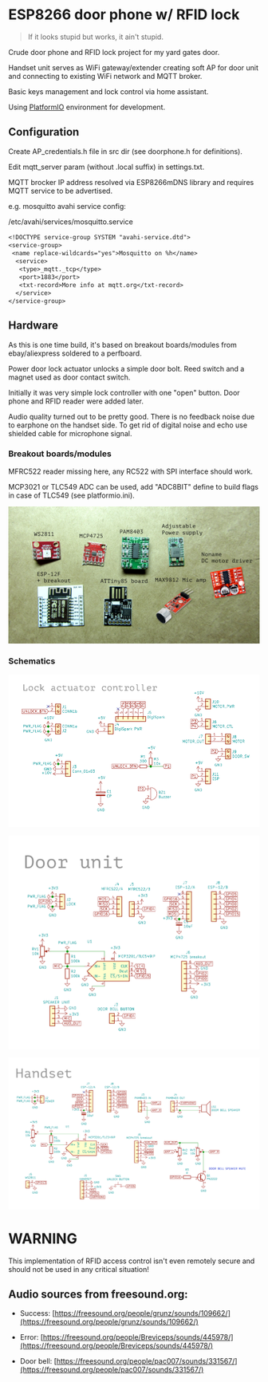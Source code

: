 
# ESP8266 door phone w/ RFID lock

> If it looks stupid but works, it ain't stupid.

Crude door phone and RFID lock project for my yard gates door.

Handset unit serves as WiFi gateway/extender creating soft AP for door unit and connecting to existing WiFi network and MQTT broker.

Basic keys management and lock control via home assistant.

Using [PlatformIO](https://platformio.org) environment for development.

## Configuration
Create AP_credentials.h file in src dir (see doorphone.h for definitions). 

Edit mqtt_server param (without .local suffix) in settings.txt.

MQTT brocker IP address resolved via ESP8266mDNS library and requires MQTT service to be advertised.

e.g. mosquitto avahi service config: 

/etc/avahi/services/mosquitto.service
```
<!DOCTYPE service-group SYSTEM "avahi-service.dtd">
<service-group>
 <name replace-wildcards="yes">Mosquitto on %h</name>
  <service>
   <type>_mqtt._tcp</type>
   <port>1883</port>
   <txt-record>More info at mqtt.org</txt-record>
  </service>
</service-group>
```

## Hardware

As this is one time build, it's based on breakout boards/modules from ebay/aliexpress soldered to a perfboard.

Power door lock actuator unlocks a simple door bolt. Reed switch and a magnet used as door contact switch.

Initially it was very simple lock controller with one "open" button. Door phone and RFID reader were added later.

Audio quality turned out to be pretty good. There is no feedback noise due to earphone on the handset side. To get rid of digital noise and echo use shielded cable for microphone signal.

### Breakout boards/modules

MFRC522 reader missing here, any RC522 with SPI interface should work.

MCP3021 or TLC549 ADC can be used, add "ADC8BIT" define to build flags in case of TLC549 (see platformio.ini).

![Breakout boards](extra/images/boards-export.jpg)


### Schematics

![Lock controller schematic](extra/images/lock-schematic.png)

![Door unit schematic](extra/images/gates-schematic.png)

![Handset unit schematic](extra/images/handset-schematic.png)


# WARNING
This implementation of RFID access control isn't even remotely secure and should not be used in any critical situation!

## Audio sources from freesound.org:

- Success: [https://freesound.org/people/grunz/sounds/109662/](https://freesound.org/people/grunz/sounds/109662/)

- Error: [https://freesound.org/people/Breviceps/sounds/445978/](https://freesound.org/people/Breviceps/sounds/445978/)

- Door bell: [https://freesound.org/people/pac007/sounds/331567/](https://freesound.org/people/pac007/sounds/331567/)

